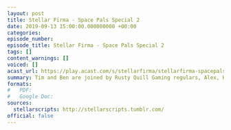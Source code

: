 ```yaml
---
layout: post
title: Stellar Firma - Space Pals Special 2
date: 2019-09-13 15:00:00.000000000 +00:00
categories: 
episode_number: 
episode_title: Stellar Firma - Space Pals Special 2
tags: []
content_warnings: []
voiced: []
acast_url: https://play.acast.com/s/stellarfirma/stellarfirma-spacepalsspecial2
summary: Tim and Ben are joined by Rusty Quill Gaming regulars, Alex, Helen and Lydia, for the conclusion of our a special crossover! <br/><br/>This week Shmerr makes some observations and things get Hot as the crew tries to solve their fuel crisis.
formats:
#   PDF: 
#   Google Doc: 
sources:
  stellarscripts: http://stellarscripts.tumblr.com/
official: false
---
```



